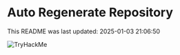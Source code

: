 # Auto Regenerate Repository

This README was last updated: 2025-01-03 21:06:50

 ![TryHackMe](https://tryhackme.com/badge/533634)